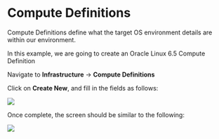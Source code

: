 # Compute Definitions

Compute Definitions define what the target OS environment details are within our environment.

In this example, we are going to create an Oracle Linux 6.5 Compute Definition

Navigate to **Infrastructure** -> **Compute Definitions**

Click on **Create New**, and fill in the fields as follows:

![](img/infra_compute_create.png)

Once complete, the screen should be similar to the following:

![](img/infra_compute_create_review.png)